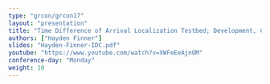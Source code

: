 ```yaml
---
type: "grcon/grcon17"
layout: "presentation"
title: "Time Difference of Arrival Localization Testbed; Development, Calibration, and Automation"
authors: ["Hayden Finner"]
slides: "Hayden-Finner-IDC.pdf"
youtube: "https://www.youtube.com/watch?v=XWFeEeAjnOM"
conference-day: "Monday"
weight: 10
---
```

